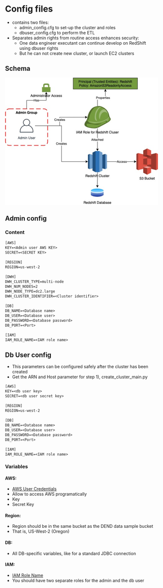 # Config files
- contains two files:
    - admin_config.cfg to set-up the cluster and roles
    - dbuser_config.cfg to perform the ETL
- Separates admin rights from routine access enhances security:
    - One data engineer executant can continue develop on RedShift using dbuser rights
    - But he can not create new cluster, or launch EC2 clusters

## Schema
![IAM Schema](https://github.com/ogierpaul/Udacity-Data-Engineer-NanoDegree/blob/master/99-Appendix/IAM_Architecture_Diagram.jpg)


## Admin config
### Content

````buildoutcfg
[AWS]
KEY=<Admin user AWS KEY>
SECRET=<SECRET KEY>

[REGION]
REGION=us-west-2

[DWH]
DWH_CLUSTER_TYPE=multi-node
DWH_NUM_NODES=2
DWH_NODE_TYPE=dc2.large
DWH_CLUSTER_IDENTIFIER=<Cluster identifier>

[DB]
DB_NAME=<Database name>
DB_USER=<Database user>
DB_PASSWORD=<Database password>
DB_PORT=<Port>

[IAM]
IAM_ROLE_NAME=<IAM role name>
````

## Db User config
- This parameters can be configured safely after the cluster has been created
- Get the ARN and Host parameter for step 1), create_cluster_main.py

````buildoutcfg
[AWS]
KEY=<db user key>
SECRET=<db user secret key>

[REGION]
REGION=us-west-2

[DB]
DB_NAME=<Database name>
DB_USER=<Database user>
DB_PASSWORD=<Database password>
DB_PORT=<Port>

[IAM]
IAM_ROLE_NAME=<IAM role name>
````

### Variables
#### AWS:
* [AWS User Credentials](https://docs.aws.amazon.com/general/latest/gr/aws-sec-cred-types.html#access-keys-and-secret-access-keys)
* Allow to access AWS programatically
* Key
* Secret Key

#### Region:
* Region should be in the same bucket as the DEND data sample bucket
* That is, US-West-2 (Oregon)

#### DB:
* All DB-specific variables, like for a standard JDBC connection

#### IAM:
* [IAM Role Name](https://docs.aws.amazon.com/AWSCloudFormation/latest/UserGuide/aws-resource-iam-role.html)
* You should have two separate roles for the admin and the db user


    